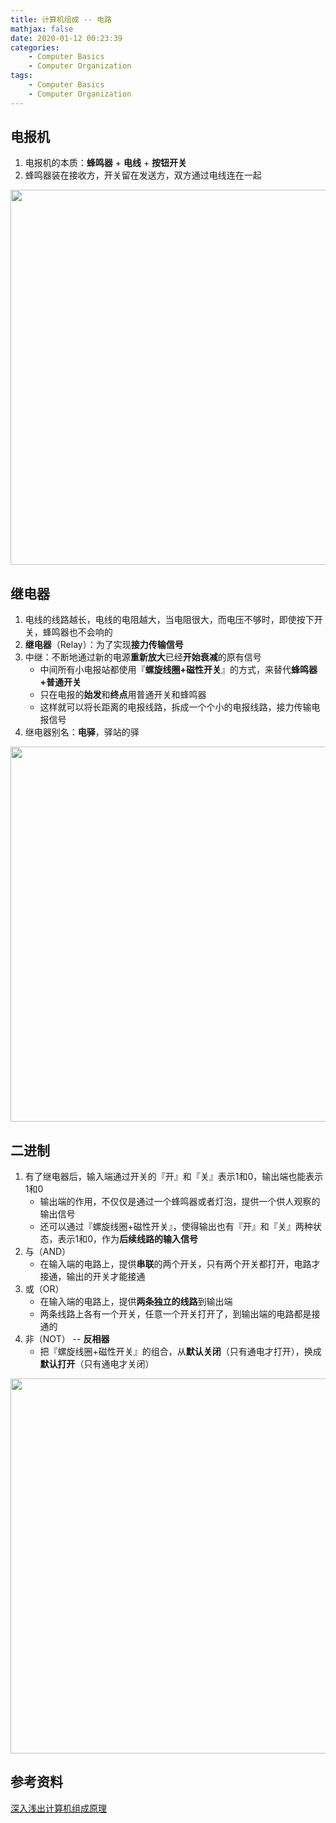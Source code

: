 ```yaml
---
title: 计算机组成 -- 电路
mathjax: false
date: 2020-01-12 00:23:39
categories:
    - Computer Basics
    - Computer Organization
tags:
    - Computer Basics
    - Computer Organization
---
```


## 电报机
1. 电报机的本质：**蜂鸣器** + **电线** + **按钮开关**
2. 蜂鸣器装在接收方，开关留在发送方，双方通过电线连在一起

<img src="https://computer-composition-1253868755.cos.ap-guangzhou.myqcloud.com/computer-organization-circuit-telegraph.jpg" width=600/>

<!-- more -->

## 继电器
1. 电线的线路越长，电线的电阻越大，当电阻很大，而电压不够时，即使按下开关，蜂鸣器也不会响的
2. **继电器**（Relay）：为了实现**接力传输信号**
3. 中继：不断地通过新的电源**重新放大**已经**开始衰减**的原有信号
    - 中间所有小电报站都使用『**螺旋线圈+磁性开关**』的方式，来替代**蜂鸣器+普通开关**
    - 只在电报的**始发**和**终点**用普通开关和蜂鸣器
    - 这样就可以将长距离的电报线路，拆成一个个小的电报线路，接力传输电报信号
4. 继电器别名：**电驿**，驿站的驿

<img src="https://computer-composition-1253868755.cos.ap-guangzhou.myqcloud.com/computer-organization-circuit-relay.jpg" width=600/>

## 二进制
1. 有了继电器后，输入端通过开关的『开』和『关』表示1和0，输出端也能表示1和0
    - 输出端的作用，不仅仅是通过一个蜂鸣器或者灯泡，提供一个供人观察的输出信号
    - 还可以通过『螺旋线圈+磁性开关』，使得输出也有『开』和『关』两种状态，表示1和0，作为**后续线路的输入信号**
2. 与（AND）
    - 在输入端的电路上，提供**串联**的两个开关，只有两个开关都打开，电路才接通，输出的开关才能接通
3. 或（OR）
    - 在输入端的电路上，提供**两条独立的线路**到输出端
    - 两条线路上各有一个开关，任意一个开关打开了，到输出端的电路都是接通的
4. 非（NOT） -- **反相器**
    - 把『螺旋线圈+磁性开关』的组合，从**默认关闭**（只有通电才打开），换成**默认打开**（只有通电才关闭）

<img src="https://computer-composition-1253868755.cos.ap-guangzhou.myqcloud.com/computer-organization-circuit-inverter.jpg" width=600/>

## 参考资料
[深入浅出计算机组成原理](https://time.geekbang.org/column/intro/100026001)